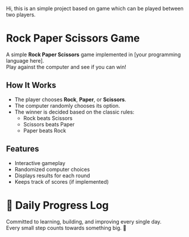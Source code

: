 Hi, this is an simple project based on game which can be played between two players.

# Rock Paper Scissors Game

A simple **Rock Paper Scissors** game implemented in [your programming language here].  
Play against the computer and see if you can win!

## How It Works
- The player chooses **Rock**, **Paper**, or **Scissors**.
- The computer randomly chooses its option.
- The winner is decided based on the classic rules:
  - Rock beats Scissors
  - Scissors beats Paper
  - Paper beats Rock

## Features
- Interactive gameplay
- Randomized computer choices
- Displays results for each round
- Keeps track of scores (if implemented)

# 🚀 Daily Progress Log

Committed to learning, building, and improving every single day.  
Every small step counts towards something big. 🌱

